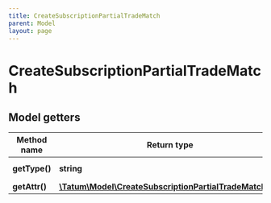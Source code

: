 ```yaml
---
title: CreateSubscriptionPartialTradeMatch
parent: Model
layout: page
---
```


# CreateSubscriptionPartialTradeMatch

## Model getters

Method name | Return type | Description | Notes
------------ | ------------- | ------------- | -------------
**getType()** | **string** | Type of the subscription. | ex.: `CUSTOMER_PARTIAL_TRADE_MATCH`
**getAttr()** | [**\Tatum\Model\CreateSubscriptionPartialTradeMatchAttr**](../CreateSubscriptionPartialTradeMatchAttr) |  | ex.: `null`

